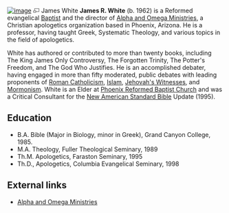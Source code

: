 [![image](images/2/2c/Jameswhite.jpg)](http://www.theopedia.com/File:Jameswhite.jpg)
[![image](data:image/png;base64,iVBORw0KGgoAAAANSUhEUgAAAA8AAAALCAAAAACFLIiAAAAAAnRSTlMA/1uRIrUAAABPSURBVAjXY/j///+5vXDwjAHIr26ZAgXZe8H8a/+hoIcw/9nevdVL9+79DuPvzQYZFPUezu8BMZLXgkExnD8HAu6hqv//n+HZVjD4DuUDAKlChD3fj6aPAAAAAElFTkSuQmCC)](http://www.theopedia.com/File:Jameswhite.jpg "Enlarge")
James White
**James R. White** (b. 1962) is a Reformed evangelical
[Baptist](Baptist "Baptist") and the director of
[Alpha and Omega Ministries](http://www.aomin.org), a Christian
apologetics organization based in Phoenix, Arizona. He is a
professor, having taught Greek, Systematic Theology, and various
topics in the field of apologetics.

White has authored or contributed to more than twenty books,
including The King James Only Controversy, The Forgotten Trinity,
The Potter's Freedom, and The God Who Justifies. He is an
accomplished debater, having engaged in more than fifty moderated,
public debates with leading proponents of
[Roman Catholicism](Roman_Catholicism "Roman Catholicism"),
[Islam](Islam "Islam"),
[Jehovah's Witnesses](Jehovah's_Witnesses "Jehovah's Witnesses"),
and [Mormonism](Mormonism "Mormonism"). White is an Elder at
[Phoenix Reformed Baptist Church](http://www.prbc.org) and was a
Critical Consultant for the
[New American Standard Bible](New_American_Standard_Bible "New American Standard Bible")
Update (1995).

## Education

-   B.A. Bible (Major in Biology, minor in Greek), Grand Canyon
    College, 1985.
-   M.A. Theology, Fuller Theological Seminary, 1989
-   Th.M. Apologetics, Faraston Seminary, 1995
-   Th.D., Apologetics, Columbia Evangelical Seminary, 1998

## External links

-   [Alpha and Omega Ministries](http://www.aomin.org)



